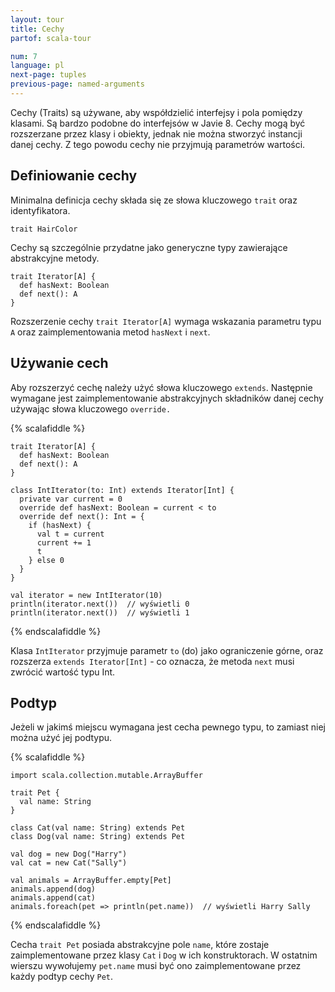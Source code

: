 ```yaml
---
layout: tour
title: Cechy
partof: scala-tour

num: 7
language: pl
next-page: tuples
previous-page: named-arguments
---
```


Cechy (Traits) są używane, aby współdzielić interfejsy i pola pomiędzy klasami.
Są bardzo podobne do interfejsów w Javie 8.
Cechy mogą być rozszerzane przez klasy i obiekty, jednak nie można stworzyć instancji danej cechy.
Z tego powodu cechy nie przyjmują parametrów wartości.

## Definiowanie cechy

Minimalna definicja cechy składa się ze słowa kluczowego `trait` oraz identyfikatora.

```tut
trait HairColor
```

Cechy są szczególnie przydatne jako generyczne typy zawierające abstrakcyjne metody.

```tut
trait Iterator[A] {
  def hasNext: Boolean
  def next(): A
}
```

Rozszerzenie cechy `trait Iterator[A]` wymaga wskazania parametru typu `A` oraz zaimplementowania metod `hasNext` i `next`.

## Używanie cech

Aby rozszerzyć cechę należy użyć słowa kluczowego `extends`.
Następnie wymagane jest zaimplementowanie abstrakcyjnych składników danej cechy używając słowa kluczowego `override.`

{% scalafiddle %}
```tut
trait Iterator[A] {
  def hasNext: Boolean
  def next(): A
}

class IntIterator(to: Int) extends Iterator[Int] {
  private var current = 0
  override def hasNext: Boolean = current < to
  override def next(): Int = {
    if (hasNext) {
      val t = current
      current += 1
      t
    } else 0
  }
}

val iterator = new IntIterator(10)
println(iterator.next())  // wyświetli 0
println(iterator.next())  // wyświetli 1
```
{% endscalafiddle %}

Klasa `IntIterator` przyjmuje parametr `to` (do) jako ograniczenie górne, oraz rozszerza `extends Iterator[Int]` - co oznacza, że metoda `next` musi zwrócić wartość typu Int.

## Podtyp

Jeżeli w jakimś miejscu wymagana jest cecha pewnego typu, to zamiast niej można użyć jej podtypu.

{% scalafiddle %}
```tut
import scala.collection.mutable.ArrayBuffer

trait Pet {
  val name: String
}

class Cat(val name: String) extends Pet
class Dog(val name: String) extends Pet

val dog = new Dog("Harry")
val cat = new Cat("Sally")

val animals = ArrayBuffer.empty[Pet]
animals.append(dog)
animals.append(cat)
animals.foreach(pet => println(pet.name))  // wyświetli Harry Sally
```
{% endscalafiddle %}

Cecha `trait Pet` posiada abstrakcyjne pole `name`, które zostaje zaimplementowane przez klasy `Cat` i `Dog` w ich konstruktorach.
W ostatnim wierszu wywołujemy `pet.name` musi być ono zaimplementowane przez każdy podtyp cechy `Pet`.
